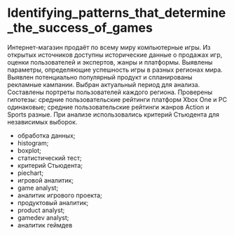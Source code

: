 # Identifying_patterns_that_determine_the_success_of_games
Интернет-магазин продаёт по всему миру компьютерные игры. Из открытых источников доступны исторические данные о продажах игр, оценки пользователей и экспертов, жанры и платформы.  Выявлены параметры, определяющие успешность игры в разных регионах мира.  Выявлен потенциально популярный продукт и спланированы рекламные кампании. Выбран актуальный период для анализа. Составлены портреты пользователей каждого региона.  Проверены гипотезы: средние пользовательские рейтинги платформ Xbox One и PC одинаковые; средние пользовательские рейтинги жанров Action и Sports разные.  При анализе использовались критерий Стьюдента для независимых выборок.

- обработка данных;
- histogram;
- boxplot;
- статистический тест;
- критерий Стьюдента;
- piechart;
- игровой аналитик;
- game analyst;
- аналитик игрового проекта;
- продуктовый аналитик;
- product analyst;
- gamedev analyst;
- аналитик геймдев
